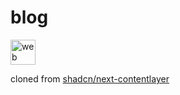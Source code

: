 # blog

<img src="https://skillicons.dev/icons?i=tailwind,ts,react,nextjs,js&perline=15" alt="web dev" height="40"/>


cloned from [shadcn/next-contentlayer](https://github.com/shadcn/next-contentlayer/)
